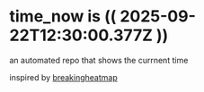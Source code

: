# time_now is (( 2025-09-22T12:30:00.377Z ))

an automated repo that shows the currnent time

inspired by [breakingheatmap](https://github.com/breakingheatmap/breakingheatmap)